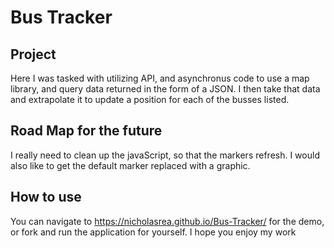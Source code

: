 # Bus Tracker

## Project
Here I was tasked with utilizing API, and asynchronus code to use a map library, and query data returned in the form of a JSON.  I then take that data and extrapolate  it to update a position for each of the busses listed.  

## Road Map for the future
I really need to clean up the javaScript, so that the markers refresh.  I would also like to get the default marker replaced with a graphic. 

## How to use
You can navigate to https://nicholasrea.github.io/Bus-Tracker/ for the demo, or fork and run the application for yourself.  I hope you enjoy my work
